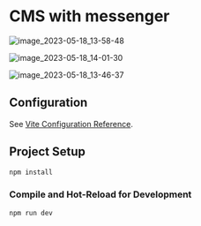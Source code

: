 # CMS with messenger

![image_2023-05-18_13-58-48](https://github.com/cupoftea4/cms/assets/90093980/da9644ed-8b3b-4ff2-9e17-2088885f1723)

![image_2023-05-18_14-01-30](https://github.com/cupoftea4/cms/assets/90093980/64923bd9-9bdf-48c6-b5d8-1386ea1b557d)

![image_2023-05-18_13-46-37](https://github.com/cupoftea4/cms/assets/90093980/43d69f60-9615-47cf-9c71-98fe4cce51d8)

## Configuration

See [Vite Configuration Reference](https://vitejs.dev/config/).

## Project Setup

```sh
npm install
```

### Compile and Hot-Reload for Development

```sh
npm run dev
```
